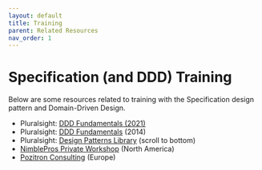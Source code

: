 ```yaml
---
layout: default
title: Training
parent: Related Resources
nav_order: 1
---
```


# Specification (and DDD) Training

Below are some resources related to training with the Specification design pattern and Domain-Driven Design.

- Pluralsight: [DDD Fundamentals (2021)](https://www.pluralsight.com/courses/fundamentals-domain-driven-design)
- Pluralsight: [DDD Fundamentals](https://www.pluralsight.com/courses/domain-driven-design-fundamentals) (2014)
- Pluralsight: [Design Patterns Library](https://www.pluralsight.com/courses/patterns-library) (scroll to bottom)
- [NimblePros Private Workshop](https://nimblepros.com/what-we-do) (North America)
- [Pozitron Consulting](https://pozitrongroup.com/) (Europe)
